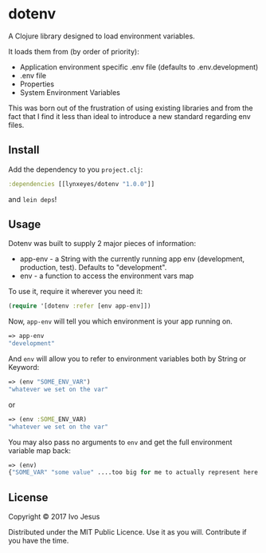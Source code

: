 # dotenv

A Clojure library designed to load environment variables.

It loads them from (by order of priority):

* Application environment specific .env file (defaults to .env.development)
* .env file
* Properties
* System Environment Variables


This was born out of the frustration of using existing libraries and from the fact that I find it less than ideal to introduce a new standard regarding env files.


## Install

Add the dependency to you `project.clj`:

```clojure
:dependencies [[lynxeyes/dotenv "1.0.0"]]
```

and `lein deps`!

## Usage

Dotenv was built to supply 2 major pieces of information:

* app-env - a String with the currently running app env (development, production, test). Defaults to "development".
* env - a function to access the environment vars map

To use it, require it wherever you need it:

```clojure
(require '[dotenv :refer [env app-env]])
```

Now, `app-env` will tell you which environment is your app running on.

```clojure
=> app-env
"development"
```

And `env` will allow you to refer to environment variables both by String or Keyword:

```clojure
=> (env "SOME_ENV_VAR")
"whatever we set on the var"
```

or

```clojure
=> (env :SOME_ENV_VAR)
"whatever we set on the var"
```

You may also pass no arguments to `env` and get the full environment variable map back:

```clojure
=> (env)
{"SOME_VAR" "some value" ....too big for me to actually represent here..sorry.... }
```


## License

Copyright © 2017 Ivo Jesus

Distributed under the MIT Public Licence.
Use it as you will. Contribute if you have the time.
